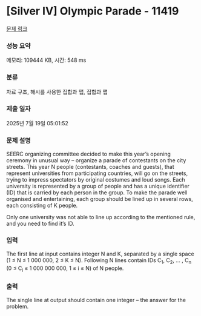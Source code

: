 # [Silver IV] Olympic Parade - 11419 

[문제 링크](https://www.acmicpc.net/problem/11419) 

### 성능 요약

메모리: 109444 KB, 시간: 548 ms

### 분류

자료 구조, 해시를 사용한 집합과 맵, 집합과 맵

### 제출 일자

2025년 7월 19일 05:01:52

### 문제 설명

<p>SEERC organizing committee decided to make this year’s opening ceremony in unusual way – organize a parade of contestants on the city streets. This year N people (contestants, coaches and guests), that represent universities from participating countries, will go on the streets, trying to impress spectators by original costumes and loud songs. Each university is represented by a group of people and has a unique identifier (ID) that is carried by each person in the group. To make the parade well organised and entertaining, each group should be lined up in several rows, each consisting of K people.</p>

<p>Only one university was not able to line up according to the mentioned rule, and you need to find it’s ID.</p>

### 입력 

 <p>The first line at input contains integer N and K, separated by a single space (1 ≤ N ≤ 1 000 000, 2 ≤ K ≤ N). Following N lines contain IDs C<sub>1</sub>, C<sub>2</sub>, ... , C<sub>n</sub> (0 ≤ C<sub>i</sub> ≤ 1 000 000 000, 1 ≤ i ≤ N) of N people.</p>

### 출력 

 <p>The single line at output should contain one integer – the answer for the problem.</p>

